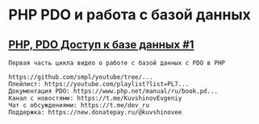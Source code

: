 # PHP PDO и работа с базой данных

## [PHP, PDO Доступ к базе данных #1](https://www.youtube.com/watch?v=_xLkdtEvbWQ&list=PL7Nh93imVuXw_wvYPFsbb33f_ZiXkyLO3&index=1&t=6s)

```
Первая часть цикла видео о работе с базой данных с PDO в PHP

https://github.com/smpl/youtube/tree/...
Плейлист: https://youtube.com/playlist?list=PL7...
Документация PDO: https://www.php.net/manual/ru/book.pd...
Канал с новостями: https://t.me/KuvshinovEvgeniy
Чат с обсуждениями: https://t.me/dev_ru
Поддержка: https://new.donatepay.ru/@kuvshinovee
```